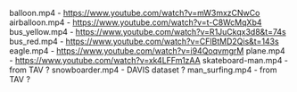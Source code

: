 balloon.mp4 - https://www.youtube.com/watch?v=mW3mxzCNwCo
airballoon.mp4 - https://www.youtube.com/watch?v=t-C8WcMqXb4
bus_yellow.mp4 - https://www.youtube.com/watch?v=R1JuCkqx3d8&t=74s
bus_red.mp4 - https://www.youtube.com/watch?v=CFlBtMD2Qis&t=143s
eagle.mp4 - https://www.youtube.com/watch?v=i94QoqvmgrM
plane.mp4 - https://www.youtube.com/watch?v=xk4LFFm1zAA
skateboard-man.mp4 - from TAV ?
snowboarder.mp4 - DAVIS dataset ?
man_surfing.mp4 - from TAV ?